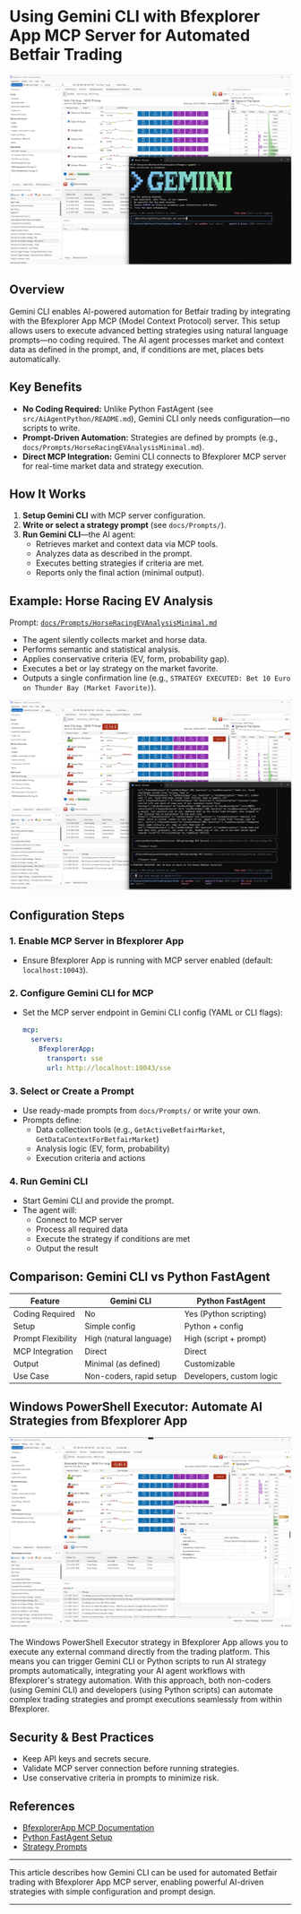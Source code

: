 # Using Gemini CLI with Bfexplorer App MCP Server for Automated Betfair Trading

![Gemini CLI Prompt Setup](/docs/Automation/images/BfexplorerAndGeminiCLI.png)

## Overview

Gemini CLI enables AI-powered automation for Betfair trading by integrating with the Bfexplorer App MCP (Model Context Protocol) server. This setup allows users to execute advanced betting strategies using natural language prompts—no coding required. The AI agent processes market and context data as defined in the prompt, and, if conditions are met, places bets automatically.

## Key Benefits
- **No Coding Required:** Unlike Python FastAgent (see `src/AiAgentPython/README.md`), Gemini CLI only needs configuration—no scripts to write.
- **Prompt-Driven Automation:** Strategies are defined by prompts (e.g., `docs/Prompts/HorseRacingEVAnalysisMinimal.md`).
- **Direct MCP Integration:** Gemini CLI connects to Bfexplorer MCP server for real-time market data and strategy execution.

## How It Works
1. **Setup Gemini CLI** with MCP server configuration.
2. **Write or select a strategy prompt** (see `docs/Prompts/`).
3. **Run Gemini CLI**—the AI agent:
   - Retrieves market and context data via MCP tools.
   - Analyzes data as described in the prompt.
   - Executes betting strategies if criteria are met.
   - Reports only the final action (minimal output).

## Example: Horse Racing EV Analysis
Prompt: [`docs/Prompts/HorseRacingEVAnalysisMinimal.md`](/docs/Prompts/HorseRacingEVAnalysisMinimal.md)
- The agent silently collects market and horse data.
- Performs semantic and statistical analysis.
- Applies conservative criteria (EV, form, probability gap).
- Executes a bet or lay strategy on the market favorite.
- Outputs a single confirmation line (e.g., `STRATEGY EXECUTED: Bet 10 Euro on Thunder Bay (Market Favorite)`).

![Gemini CLI Prompt Result](/docs/Automation/images/BfexplorerAndGeminiCLIExecutedPrompt.png)

## Configuration Steps

### 1. Enable MCP Server in Bfexplorer App
- Ensure Bfexplorer App is running with MCP server enabled (default: `localhost:10043`).

### 2. Configure Gemini CLI for MCP
- Set the MCP server endpoint in Gemini CLI config (YAML or CLI flags):
  ```yaml
  mcp:
    servers:
      BfexplorerApp:
        transport: sse
        url: http://localhost:10043/sse
  ```

### 3. Select or Create a Prompt
- Use ready-made prompts from `docs/Prompts/` or write your own.
- Prompts define:
  - Data collection tools (e.g., `GetActiveBetfairMarket`, `GetDataContextForBetfairMarket`)
  - Analysis logic (EV, form, probability)
  - Execution criteria and actions

### 4. Run Gemini CLI
- Start Gemini CLI and provide the prompt.
- The agent will:
  - Connect to MCP server
  - Process all required data
  - Execute the strategy if conditions are met
  - Output the result

## Comparison: Gemini CLI vs Python FastAgent
| Feature                | Gemini CLI                | Python FastAgent           |
|-----------------------|---------------------------|----------------------------|
| Coding Required       | No                        | Yes (Python scripting)     |
| Setup                 | Simple config             | Python + config            |
| Prompt Flexibility    | High (natural language)   | High (script + prompt)     |
| MCP Integration       | Direct                    | Direct                     |
| Output                | Minimal (as defined)      | Customizable               |
| Use Case              | Non-coders, rapid setup   | Developers, custom logic   |

## Windows PowerShell Executor: Automate AI Strategies from Bfexplorer App

![Windows PowerShell Executor in Bfexplorer App](/docs/Automation/images/BfexplorerWindowsPowerShellExecutor.png)

The Windows PowerShell Executor strategy in Bfexplorer App allows you to execute any external command directly from the trading platform. This means you can trigger Gemini CLI or Python scripts to run AI strategy prompts automatically, integrating your AI agent workflows with Bfexplorer's strategy automation. With this approach, both non-coders (using Gemini CLI) and developers (using Python scripts) can automate complex trading strategies and prompt executions seamlessly from within Bfexplorer.

## Security & Best Practices
- Keep API keys and secrets secure.
- Validate MCP server connection before running strategies.
- Use conservative criteria in prompts to minimize risk.

## References
- [BfexplorerApp MCP Documentation](../../BFExplorer.md)
- [Python FastAgent Setup](../../src/AiAgentPython/README.md)
- [Strategy Prompts](../Prompts/)

---
This article describes how Gemini CLI can be used for automated Betfair trading with Bfexplorer App MCP server, enabling powerful AI-driven strategies with simple configuration and prompt design.

---

